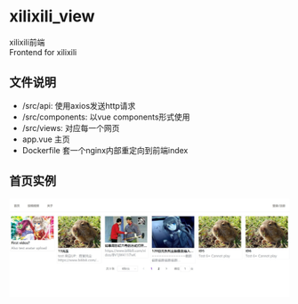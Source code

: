 # xilixili_view
xilixili前端  
Frontend for xilixili
## 文件说明
* /src/api: 使用axios发送http请求
* /src/components: 以vue components形式使用
* /src/views: 对应每一个网页
* app.vue 主页
* Dockerfile 套一个nginx内部重定向到前端index
## 首页实例
![示例图](readmeResource/top_page_example.jpg)
